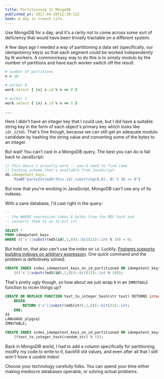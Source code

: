 ```yaml
---
title: Partitioning In MongoDB
published_at: 2017-04-28T22:30:13Z
hook: A day in trench life.
---
```


Use MongoDB for a day, and it's a rarity not to come across
some sort of deficiency that would have been trivially
tractable on a different system.

A few days ago I needed a way of partitioning a data set
(specifically, our idempotency keys) so that each segment
could be worked independently by N workers. A common/easy
way to do this is to simply modulo by the number of
partitions and have each worker switch off the result:

``` ruby
# number of partitions
n = 10

# worker 0
work.select { |x| x.id % n == 0 }

# worker 1
work.select { |x| x.id % n == 1 }

...
```

Here I didn't have an integer key that I could use, but I
did have a suitable string key in the form of each object's
primary key which looks like `idr_12345`. That's fine
though, because we can still get an adequate modulo
candidate by hashing the string value and converting some
of the bytes to an integer.

But wait! You can't cast in a MongoDB query. The best you
can do is fall back to JavaScript:

``` js
// This doesn't actually work -- you'd need to find some
// hashing scheme that's available from JavaScript.
db.idempotent_keys.
    find("parseInt(md5(this.id).substring(0,8), 8) % 10 == 0")
```

But now that you're working in JavaScript, MongoDB can't
use any of its indexes.

With a sane database, I'd cast right in the query:

``` sql
--
-- the WHERE expression takes 8 bytes from the MD5 hash and
-- converts them to an 32-bit int
--
SELECT *
FROM idempotent_keys
WHERE (('x'||substr(md5(id),1,8))::bit(32)::int % 10) = 0;
```

But hold on, that also can't use the index on `id`.
Luckily, [Postgres supports building indexes on arbitrary
expression][indexed-expressions]. One quick command and the
problem is definitively solved:

``` sql
CREATE INDEX index_idempotent_keys_on_id_partitioned ON idempotent_keys
    ((('x'||substr(md5(id),1,8))::bit(32)::int % 10));
```

That's pretty ugly though, so how about we just wrap it in
an `IMMUTABLE` function to nicen things up?

``` sql
CREATE OR REPLACE FUNCTION text_to_integer_hash(str text) RETURNS integer AS $$
    BEGIN
        RETURN ('x'||substr(md5(str),1,8))::bit(32)::int;
    END;
$$
LANGUAGE plpgsql
IMMUTABLE;

CREATE INDEX index_idempotent_keys_on_id_partitioned ON idempotent_keys
    ((text_to_integer_hash(random_str) % 5));
```

Back in MongoDB world, I had to add a column specifically
for partitioning, modify my code to write to it, backfill
old values, and even after all that I *still won't have a
usable index!*

Choose your technology carefully folks. You can spend your
time either making mediocre databases operable, or solving
actual problems.

[indexed-expressions]: https://www.postgresql.org/docs/current/static/indexes-expressional.html

